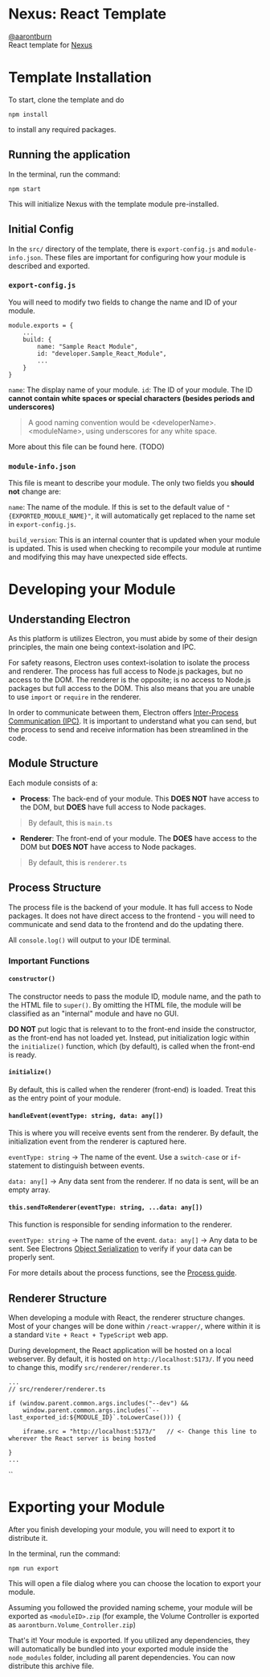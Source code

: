
# Nexus: React Template
[@aarontburn](https://github.com/aarontburn)  
React template for [Nexus](https://github.com/aarontburn/nexus-core)

# Template Installation
To start, clone the template and do 
```
npm install
```
to install any required packages.

## Running the application
In the terminal, run the command:
```
npm start
```
This will initialize Nexus with the template module pre-installed.

## Initial Config
In the `src/` directory of the template, there is `export-config.js` and `module-info.json`. These files are important for configuring how your module is described and exported.

### `export-config.js`
You will need to modify two fields to change the name and ID of your module.
```
module.exports = {
	...
	build: {
		name: "Sample React Module",
		id: "developer.Sample_React_Module",
		...
	}
}
```
`name`: The display name of your module. 
`id`: The ID of your module. The ID **cannot contain white spaces or special characters (besides periods and underscores)**
>A good naming convention would be \<developerName>.\<moduleName>, using underscores for any white space.

More about this file can be found here. (TODO)

### `module-info.json`
This file is meant to describe your module. The only two fields you **should not** change are:

`name`: The name of the module. If this is set to the default value of `"{EXPORTED_MODULE_NAME}"`, it will automatically get replaced to the name set in `export-config.js`.

`build_version`: This is an internal counter that is updated when your module is updated. This is used when checking to recompile your module at runtime and modifying this may have unexpected side effects.

# Developing your Module
## Understanding Electron
As this platform is utilizes Electron, you must abide by some of their design principles, the main one being context-isolation and IPC. 

For safety reasons, Electron uses context-isolation to isolate the process and renderer. The process has full access to Node.js packages, but no access to the DOM. The renderer is the opposite; is no access to Node.js packages but full access to the DOM. This also means that you are unable to use `import` or `require` in the renderer.

In order to communicate between them, Electron offers [Inter-Process Communication (IPC)](https://www.electronjs.org/docs/latest/tutorial/ipc). It is important to understand what you can send, but the process to send and receive information has been streamlined in the code.

## Module Structure
Each module consists of a:
- **Process**: The back-end of your module. This **DOES NOT** have access to the DOM, but **DOES** have full access to Node packages.
> By default, this is `main.ts`

- **Renderer**: The front-end of your module. The **DOES** have access to the DOM but **DOES NOT** have access to Node packages.
> By default, this is `renderer.ts`

## Process Structure
The process file is the backend of your module. It has full access to Node packages. It does not have direct access to the frontend - you will need to communicate and send data to the frontend and do the updating there.

All `console.log()` will output to your IDE terminal.

### Important Functions

#### `constructor()`
The constructor needs to pass the module ID, module name, and the path to the HTML file to `super()`. By omitting the HTML file, the module will be classified as an "internal" module and have no GUI.

**DO NOT** put logic that is relevant to to the front-end inside the constructor, as the front-end has not loaded yet. Instead, put initialization logic within the `initialize()` function, which (by default), is called when the front-end is ready.

#### `initialize()`
By default, this is called when the renderer (front-end) is loaded. Treat this as the entry point of your module. 

#### `handleEvent(eventType: string, data: any[])`
This is where you will receive events sent from the renderer. By default, the initialization event from the renderer is captured here.

`eventType: string` → The name of the event. Use a `switch-case` or `if`-statement to distinguish between events.  

`data: any[]` → Any data sent from the renderer. If no data is sent, will be an empty array.


#### `this.sendToRenderer(eventType: string, ...data: any[])`
This function is responsible for sending information to the renderer.

`eventType: string` → The name of the event.
`data: any[]` → Any data to be sent. See Electrons [Object Serialization](https://www.electronjs.org/docs/latest/tutorial/ipc#object-serialization) to verify if your data can be properly sent.

For more details about the process functions, see the [Process guide](https://github.com/aarontburn/modules-module-quickstart/blob/main/docs/Process.md).
	
## Renderer Structure 
When developing a module with React, the renderer structure changes. Most of your changes will be done within `/react-wrapper/`, where within it is a standard `Vite + React + TypeScript` web app.

During development, the React application will be hosted on a local webserver. By default, it is hosted on `http://localhost:5173/`. If you need to change this, modify `src/renderer/renderer.ts`

```
...
// src/renderer/renderer.ts

if (window.parent.common.args.includes("--dev") && 
    window.parent.common.args.includes(`--last_exported_id:${MODULE_ID}`.toLowerCase())) {

    iframe.src = "http://localhost:5173/" 	// <- Change this line to wherever the React server is being hosted

}
...
```
``


 # Exporting your Module
After you finish developing your module, you will need to export it to distribute it. 

In the terminal, run the command:
```
npm run export
```
This will open a file dialog where you can choose the location to export your module. 

Assuming you followed the provided naming scheme, your module will be exported as `<moduleID>.zip` (for example, the Volume Controller is exported as `aarontburn.Volume_Controller.zip`)

That's it! Your module is exported. If you utilized any dependencies, they will automatically be bundled into your exported module inside the `node_modules` folder, including all parent dependencies. You can now distribute this archive file.
